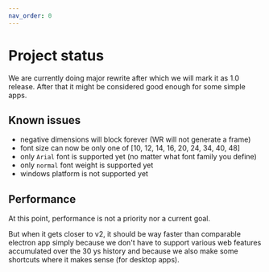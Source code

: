```yaml
---
nav_order: 0
---
```


# Project status
We are currently doing major rewrite after which we will mark it as 1.0 release. After that it might be considered good enough for some simple apps.

## Known issues
- negative dimensions will block forever (WR will not generate a frame)
- font size can now be only one of [10, 12, 14, 16, 20, 24, 34, 40, 48]
- only `Arial` font is supported yet (no matter what font family you define)
- only `normal` font weight is supported yet
- windows platform is not supported yet

## Performance
At this point, performance is not a priority nor a current goal.

But when it gets closer to v2, it should be way faster than comparable electron app simply because we don't have to support various web features accumulated over the 30 ys history and because we also make some shortcuts where it makes sense (for desktop apps).
